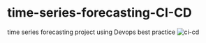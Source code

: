 # time-series-forecasting-CI-CD
time series forecasting project using Devops best practice 
![ci-cd](https://github.com/user-attachments/assets/a0f705be-b0c3-453e-8908-84ae13eda607)
